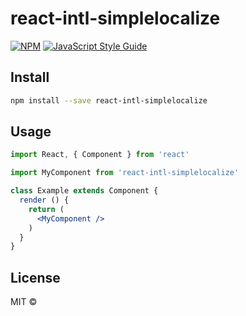 # react-intl-simplelocalize

> 

[![NPM](https://img.shields.io/npm/v/react-intl-simplelocalize.svg)](https://www.npmjs.com/package/react-intl-simplelocalize) [![JavaScript Style Guide](https://img.shields.io/badge/code_style-standard-brightgreen.svg)](https://standardjs.com)

## Install

```bash
npm install --save react-intl-simplelocalize
```

## Usage

```jsx
import React, { Component } from 'react'

import MyComponent from 'react-intl-simplelocalize'

class Example extends Component {
  render () {
    return (
      <MyComponent />
    )
  }
}
```

## License

MIT © [](https://github.com/)
